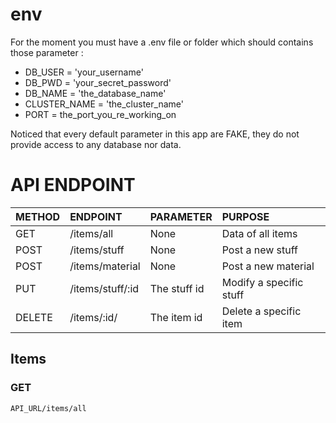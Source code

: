 # env

For the moment you must have a .env file or folder which should contains those parameter :

- DB_USER = 'your_username'
- DB_PWD = 'your_secret_password'
- DB_NAME = 'the_database_name'
- CLUSTER_NAME = 'the_cluster_name'
- PORT = the_port_you_re_working_on

Noticed that every default parameter in this app are FAKE, they do not provide access to any database nor data.

# API ENDPOINT

|METHOD|ENDPOINT|PARAMETER|PURPOSE|
|--|:--|:--|:--|
|GET|/items/all|None|Data of all items|
|POST|/items/stuff|None|Post a new stuff|
|POST|/items/material|None|Post a new material|
|PUT|/items/stuff/:id|The stuff id|Modify a specific stuff|
|DELETE|/items/:id/|The item id|Delete a specific item|


## Items

### GET

`API_URL/items/all`

### 
